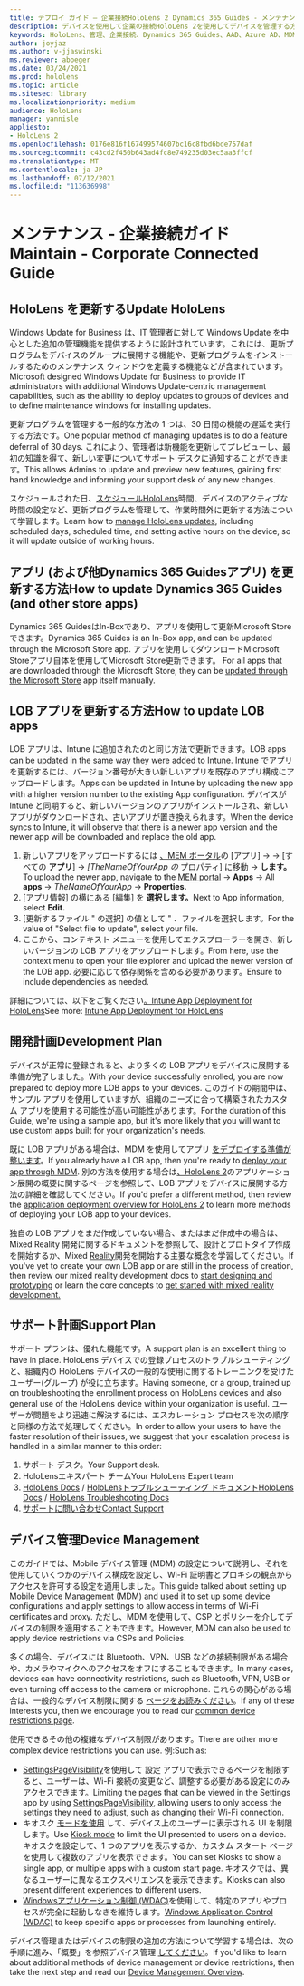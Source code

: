 ```yaml
---
title: デプロイ ガイド – 企業接続HoloLens 2 Dynamics 365 Guides - メンテナンス
description: デバイスを使用して企業の接続HoloLens 2を使用してデバイスを管理する方法Dynamics 365 Guides。
keywords: HoloLens、管理、企業接続、Dynamics 365 Guides、AAD、Azure AD、MDM、Mobile デバイス管理
author: joyjaz
ms.author: v-jjaswinski
ms.reviewer: aboeger
ms.date: 03/24/2021
ms.prod: hololens
ms.topic: article
ms.sitesec: library
ms.localizationpriority: medium
audience: HoloLens
manager: yannisle
appliesto:
- HoloLens 2
ms.openlocfilehash: 0176e816f167499574607bc16c8fbd6bde757daf
ms.sourcegitcommit: c43cd2f450b643ad4fc8e749235d03ec5aa3ffcf
ms.translationtype: MT
ms.contentlocale: ja-JP
ms.lasthandoff: 07/12/2021
ms.locfileid: "113636998"
---
```

# <a name="maintain---corporate-connected-guide"></a><span data-ttu-id="2435c-104">メンテナンス - 企業接続ガイド</span><span class="sxs-lookup"><span data-stu-id="2435c-104">Maintain - Corporate Connected Guide</span></span>

## <a name="update-hololens"></a><span data-ttu-id="2435c-105">HoloLens を更新する</span><span class="sxs-lookup"><span data-stu-id="2435c-105">Update HoloLens</span></span>

<span data-ttu-id="2435c-106">Windows Update for Business は、IT 管理者に対して Windows Update を中心とした追加の管理機能を提供するように設計されています。これには、更新プログラムをデバイスのグループに展開する機能や、更新プログラムをインストールするためのメンテナンス ウィンドウを定義する機能などが含まれています。</span><span class="sxs-lookup"><span data-stu-id="2435c-106">Microsoft designed Windows Update for Business to provide IT administrators with additional Windows Update-centric management capabilities, such as the ability to deploy updates to groups of devices and to define maintenance windows for installing updates.</span></span>

<span data-ttu-id="2435c-107">更新プログラムを管理する一般的な方法の 1 つは、30 日間の機能の遅延を実行する方法です。</span><span class="sxs-lookup"><span data-stu-id="2435c-107">One popular method of managing updates is to do a feature deferral of 30 days.</span></span> <span data-ttu-id="2435c-108">これにより、管理者は新機能を更新してプレビューし、最初の知識を得て、新しい変更についてサポート デスクに通知することができます。</span><span class="sxs-lookup"><span data-stu-id="2435c-108">This allows Admins to update and preview new features, gaining first hand knowledge and informing your support desk of any new changes.</span></span>

<span data-ttu-id="2435c-109">スケジュールされた日、[スケジュールHoloLens](/hololens/hololens-updates)時間、デバイスのアクティブな時間の設定など、更新プログラムを管理して、作業時間外に更新する方法について学習します。</span><span class="sxs-lookup"><span data-stu-id="2435c-109">Learn how to [manage HoloLens updates](/hololens/hololens-updates), including scheduled days, scheduled time, and setting active hours on the device, so it will update outside of working hours.</span></span>

## <a name="how-to-update-dynamics-365-guides-and-other-store-apps"></a><span data-ttu-id="2435c-110">アプリ (および他Dynamics 365 Guidesアプリ) を更新する方法</span><span class="sxs-lookup"><span data-stu-id="2435c-110">How to update Dynamics 365 Guides (and other store apps)</span></span>

<span data-ttu-id="2435c-111">Dynamics 365 GuidesはIn-Boxであり、アプリを使用して更新Microsoft Storeできます。</span><span class="sxs-lookup"><span data-stu-id="2435c-111">Dynamics 365 Guides is an In-Box app, and can be updated through the Microsoft Store app.</span></span> <span data-ttu-id="2435c-112">アプリを使用してダウンロードMicrosoft Storeアプリ自体を使用してMicrosoft Store更新できます。 [](/hololens/holographic-store-apps#update-apps)</span><span class="sxs-lookup"><span data-stu-id="2435c-112">For all apps that are downloaded through the Microsoft Store, they can be [updated through the Microsoft Store](/hololens/holographic-store-apps#update-apps) app itself manually.</span></span>

## <a name="how-to-update-lob-apps"></a><span data-ttu-id="2435c-113">LOB アプリを更新する方法</span><span class="sxs-lookup"><span data-stu-id="2435c-113">How to update LOB apps</span></span>

<span data-ttu-id="2435c-114">LOB アプリは、Intune に追加されたのと同じ方法で更新できます。</span><span class="sxs-lookup"><span data-stu-id="2435c-114">LOB apps can be updated in the same way they were added to Intune.</span></span> <span data-ttu-id="2435c-115">Intune でアプリを更新するには、バージョン番号が大きい新しいアプリを既存のアプリ構成にアップロードします。</span><span class="sxs-lookup"><span data-stu-id="2435c-115">Apps can be updated in Intune by uploading the new app with a higher version number to the existing App configuration.</span></span> <span data-ttu-id="2435c-116">デバイスが Intune と同期すると、新しいバージョンのアプリがインストールされ、新しいアプリがダウンロードされ、古いアプリが置き換えられます。</span><span class="sxs-lookup"><span data-stu-id="2435c-116">When the device syncs to Intune, it will observe that there is a newer app version and the newer app will be downloaded and replace the old app.</span></span>

1. <span data-ttu-id="2435c-117">新しいアプリをアップロードするには [、MEM ポータル](https://endpoint.microsoft.com/#home)の [アプリ]  ->   -> [すべての **アプリ**]  ->  *[TheNameOfYourApp の* プロパティ] に移動  ->  **します。**</span><span class="sxs-lookup"><span data-stu-id="2435c-117">To upload the newer app, navigate to the [MEM portal](https://endpoint.microsoft.com/#home) -> **Apps** -> All **apps** -> *TheNameOfYourApp* -> **Properties.**</span></span>
2. <span data-ttu-id="2435c-118">[アプリ情報] の横にある [編集] を **選択します。**</span><span class="sxs-lookup"><span data-stu-id="2435c-118">Next to App information, select **Edit.**</span></span>
3. <span data-ttu-id="2435c-119">[更新するファイル &quot; の選択] の値として &quot; 、ファイルを選択します。</span><span class="sxs-lookup"><span data-stu-id="2435c-119">For the value of &quot;Select file to update&quot;, select your file.</span></span>
4. <span data-ttu-id="2435c-120">ここから、コンテキスト メニューを使用してエクスプローラーを開き、新しいバージョンの LOB アプリをアップロードします。</span><span class="sxs-lookup"><span data-stu-id="2435c-120">From here, use the context menu to open your file explorer and upload the newer version of the LOB app.</span></span> <span data-ttu-id="2435c-121">必要に応じて依存関係を含める必要があります。</span><span class="sxs-lookup"><span data-stu-id="2435c-121">Ensure to include dependencies as needed.</span></span>

<span data-ttu-id="2435c-122">詳細については、以下をご覧ください[。Intune App Deployment for HoloLens](/hololens/app-deploy-intune)</span><span class="sxs-lookup"><span data-stu-id="2435c-122">See more: [Intune App Deployment for HoloLens](/hololens/app-deploy-intune)</span></span>

## <a name="development-plan"></a><span data-ttu-id="2435c-123">開発計画</span><span class="sxs-lookup"><span data-stu-id="2435c-123">Development Plan</span></span>

<span data-ttu-id="2435c-124">デバイスが正常に登録されると、より多くの LOB アプリをデバイスに展開する準備が完了しました。</span><span class="sxs-lookup"><span data-stu-id="2435c-124">With your device successfully enrolled, you are now prepared to deploy more LOB apps to your devices.</span></span> <span data-ttu-id="2435c-125">このガイドの期間中は、サンプル アプリを使用していますが、組織のニーズに合って構築されたカスタム アプリを使用する可能性が高い可能性があります。</span><span class="sxs-lookup"><span data-stu-id="2435c-125">For the duration of this Guide, we're using a sample app, but it's more likely that you will want to use custom apps built for your organization's needs.</span></span>

<span data-ttu-id="2435c-126">既に LOB アプリがある場合は、MDM を使用してアプリ [をデプロイする準備が整います](/hololens/app-deploy-intune)。</span><span class="sxs-lookup"><span data-stu-id="2435c-126">If you already have a LOB app, then you're ready to [deploy your app through MDM](/hololens/app-deploy-intune).</span></span> <span data-ttu-id="2435c-127">別の方法を使用する場合は[、HoloLens 2](/hololens/app-deploy-overview)のアプリケーション展開の概要に関するページを参照して、LOB アプリをデバイスに展開する方法の詳細を確認してください。</span><span class="sxs-lookup"><span data-stu-id="2435c-127">If you'd prefer a different method, then review the [application deployment overview for HoloLens 2](/hololens/app-deploy-overview) to learn more methods of deploying your LOB app to your devices.</span></span>

<span data-ttu-id="2435c-128">独自の LOB アプリをまだ作成していない場合、またはまだ作成中の場合は、Mixed Reality 開発に関する[](/windows/mixed-reality/design/design)ドキュメントを参照して、設計とプロトタイプ作成を開始するか、Mixed [Reality](/windows/mixed-reality/discover/get-started-with-mr)開発を開始する主要な概念を学習してください。</span><span class="sxs-lookup"><span data-stu-id="2435c-128">If you've yet to create your own LOB app or are still in the process of creation, then review our mixed reality development docs to [start designing and prototyping](/windows/mixed-reality/design/design) or learn the core concepts to [get started with mixed reality development.](/windows/mixed-reality/discover/get-started-with-mr)</span></span>

## <a name="support-plan"></a><span data-ttu-id="2435c-129">サポート計画</span><span class="sxs-lookup"><span data-stu-id="2435c-129">Support Plan</span></span>

<span data-ttu-id="2435c-130">サポート プランは、優れた機能です。</span><span class="sxs-lookup"><span data-stu-id="2435c-130">A support plan is an excellent thing to have in place.</span></span> <span data-ttu-id="2435c-131">HoloLens デバイスでの登録プロセスのトラブルシューティングと、組織内の HoloLens デバイスの一般的な使用に関するトレーニングを受けたユーザー(グループ) が役に立ちます。</span><span class="sxs-lookup"><span data-stu-id="2435c-131">Having someone, or a group, trained up on troubleshooting the enrollment process on HoloLens devices and also general use of the HoloLens device within your organization is useful.</span></span> <span data-ttu-id="2435c-132">ユーザーが問題をより迅速に解決するには、エスカレーション プロセスを次の順序と同様の方法で処理してください。</span><span class="sxs-lookup"><span data-stu-id="2435c-132">In order to allow your users to have the faster resolution of their issues, we suggest that your escalation process is handled in a similar manner to this order:</span></span>

1. <span data-ttu-id="2435c-133">サポート デスク。</span><span class="sxs-lookup"><span data-stu-id="2435c-133">Your Support desk.</span></span>
2. <span data-ttu-id="2435c-134">HoloLensエキスパート チーム</span><span class="sxs-lookup"><span data-stu-id="2435c-134">Your HoloLens Expert team</span></span>
3. <span data-ttu-id="2435c-135">[HoloLens Docs](/hololens/)  / [HoloLensトラブルシューティング ドキュメント](/hololens/hololens-troubleshooting)</span><span class="sxs-lookup"><span data-stu-id="2435c-135">[HoloLens Docs](/hololens/) / [HoloLens Troubleshooting Docs](/hololens/hololens-troubleshooting)</span></span>
4. [<span data-ttu-id="2435c-136">サポートに問い合わせ</span><span class="sxs-lookup"><span data-stu-id="2435c-136">Contact Support</span></span>](https://support.serviceshub.microsoft.com/supportforbusiness/create?sapId=e9391227-fa6d-927b-0fff-f96288631b8f)

## <a name="device-management"></a><span data-ttu-id="2435c-137">デバイス管理</span><span class="sxs-lookup"><span data-stu-id="2435c-137">Device Management</span></span>

<span data-ttu-id="2435c-138">このガイドでは、Mobile デバイス管理 (MDM) の設定について説明し、それを使用していくつかのデバイス構成を設定し、Wi-Fi 証明書とプロキシの観点からアクセスを許可する設定を適用しました。</span><span class="sxs-lookup"><span data-stu-id="2435c-138">This guide talked about setting up Mobile Device Management (MDM) and used it to set up some device configurations and apply settings to allow access in terms of Wi-Fi certificates and proxy.</span></span> <span data-ttu-id="2435c-139">ただし、MDM を使用して、CSP とポリシーを介してデバイスの制限を適用することもできます。</span><span class="sxs-lookup"><span data-stu-id="2435c-139">However, MDM can also be used to apply device restrictions via CSPs and Policies.</span></span>

<span data-ttu-id="2435c-140">多くの場合、デバイスには Bluetooth、VPN、USB などの接続制限がある場合や、カメラやマイクへのアクセスをオフにすることもできます。</span><span class="sxs-lookup"><span data-stu-id="2435c-140">In many cases, devices can have connectivity restrictions, such as Bluetooth, VPN, USB or even turning off access to the camera or microphone.</span></span> <span data-ttu-id="2435c-141">これらの関心がある場合は、一般的なデバイス制限に関する [ページをお読みください](/hololens/hololens-common-device-restrictions)。</span><span class="sxs-lookup"><span data-stu-id="2435c-141">If any of these interests you, then we encourage you to read our [common device restrictions page](/hololens/hololens-common-device-restrictions).</span></span>

<span data-ttu-id="2435c-142">使用できるその他の複雑なデバイス制限があります。</span><span class="sxs-lookup"><span data-stu-id="2435c-142">There are other more complex device restrictions you can use.</span></span> <span data-ttu-id="2435c-143">例:</span><span class="sxs-lookup"><span data-stu-id="2435c-143">Such as:</span></span>

- <span data-ttu-id="2435c-144">[SettingsPageVisibility](/hololens/settings-uri-list)を使用して 設定 アプリで表示できるページを制限すると、ユーザーは、Wi-Fi 接続の変更など、調整する必要がある設定にのみアクセスできます。</span><span class="sxs-lookup"><span data-stu-id="2435c-144">Limiting the pages that can be viewed in the Settings app by using [SettingsPageVisibility](/hololens/settings-uri-list), allowing users to only access the settings they need to adjust, such as changing their Wi-Fi connection.</span></span>
- <span data-ttu-id="2435c-145">キオスク [モードを使用](/hololens/hololens-kiosk) して、デバイス上のユーザーに表示される UI を制限します。</span><span class="sxs-lookup"><span data-stu-id="2435c-145">Use [Kiosk mode](/hololens/hololens-kiosk) to limit the UI presented to users on a device.</span></span> <span data-ttu-id="2435c-146">キオスクを設定して、1 つのアプリを表示するか、カスタム スタート ページを使用して複数のアプリを表示できます。</span><span class="sxs-lookup"><span data-stu-id="2435c-146">You can set Kiosks to show a single app, or multiple apps with a custom start page.</span></span> <span data-ttu-id="2435c-147">キオスクでは、異なるユーザーに異なるエクスペリエンスを表示できます。</span><span class="sxs-lookup"><span data-stu-id="2435c-147">Kiosks can also present different experiences to different users.</span></span>
- <span data-ttu-id="2435c-148">[Windowsアプリケーション制御 (WDAC)](/hololens/windows-defender-application-control-wdac)を使用して、特定のアプリやプロセスが完全に起動しなきを維持します。</span><span class="sxs-lookup"><span data-stu-id="2435c-148">[Windows Application Control (WDAC)](/hololens/windows-defender-application-control-wdac) to keep specific apps or processes from launching entirely.</span></span>

<span data-ttu-id="2435c-149">デバイス管理またはデバイスの制限の追加の方法について学習する場合は、次の手順に進み、「概要」を参照デバイス管理 [してください](/hololens/hololens-csp-policy-overview)。</span><span class="sxs-lookup"><span data-stu-id="2435c-149">If you'd like to learn about additional methods of device management or device restrictions, then take the next step and read our [Device Management Overview](/hololens/hololens-csp-policy-overview).</span></span>





